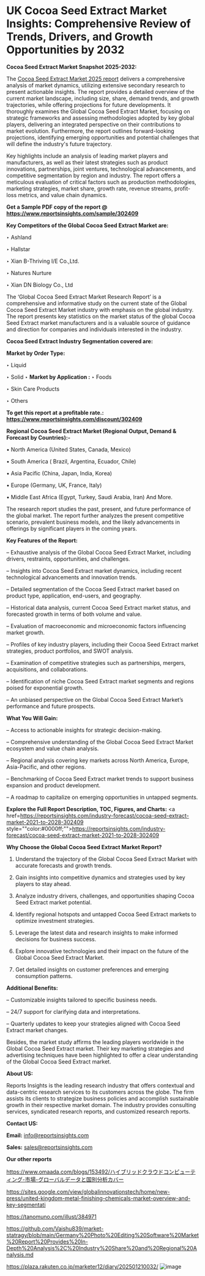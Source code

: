 # UK Cocoa Seed Extract Market Insights: Comprehensive Review of Trends, Drivers, and Growth Opportunities by 2032

<strong>Cocoa Seed Extract Market Snapshot 2025-2032:</strong>

The <a href=https://www.reportsinsights.com/sample/302409>Cocoa Seed Extract Market 2025 report</a> delivers a comprehensive analysis of market dynamics, utilizing extensive secondary research to present actionable insights. The report provides a detailed overview of the current market landscape, including size, share, demand trends, and growth trajectories, while offering projections for future developments. It thoroughly examines the Global Cocoa Seed Extract Market, focusing on strategic frameworks and assessing methodologies adopted by key global players, delivering an integrated perspective on their contributions to market evolution. Furthermore, the report outlines forward-looking projections, identifying emerging opportunities and potential challenges that will define the industry's future trajectory.

Key highlights include an analysis of leading market players and manufacturers, as well as their latest strategies such as product innovations, partnerships, joint ventures, technological advancements, and competitive segmentation by region and industry. The report offers a meticulous evaluation of critical factors such as production methodologies, marketing strategies, market share, growth rate, revenue streams, profit-loss metrics, and value chain dynamics.

<strong>Get a Sample PDF copy of the report @ <a href=https://www.reportsinsights.com/sample/302409 style=color:#0000ff;>https://www.reportsinsights.com/sample/302409</a></strong>

<strong>Key Competitors of the Global Cocoa Seed Extract Market are:</strong>

‣ Ashland

‣ Hallstar

‣ Xian B-Thriving I/E Co.,Ltd.

‣ Natures Nurture

‣ Xian DN Biology Co., Ltd

The ‘Global Cocoa Seed Extract Market Research Report’ is a comprehensive and informative study on the current state of the Global Cocoa Seed Extract Market industry with emphasis on the global industry. The report presents key statistics on the market status of the global Cocoa Seed Extract market manufacturers and is a valuable source of guidance and direction for companies and individuals interested in the industry.

<strong>Cocoa Seed Extract Industry Segmentation covered are:</strong>

<strong>Market by Order Type: </strong>

‣ Liquid

‣ Solid
‣ 
<strong>Market by Application :</strong>
‣ Foods

‣ Skin Care Products

‣ Others

<strong>To get this report at a profitable rate.: <a href=https://www.reportsinsights.com/discount/302409 style=color:#0000ff;>https://www.reportsinsights.com/discount/302409</a></strong>

<strong>Regional Cocoa Seed Extract Market (Regional Output, Demand &amp; Forecast by Countries):-</strong>

• North America (United States, Canada, Mexico)

• South America ( Brazil, Argentina, Ecuador, Chile)

• Asia Pacific (China, Japan, India, Korea)

• Europe (Germany, UK, France, Italy)

• Middle East Africa (Egypt, Turkey, Saudi Arabia, Iran) And More.

The research report studies the past, present, and future performance of the global market. The report further analyzes the present competitive scenario, prevalent business models, and the likely advancements in offerings by significant players in the coming years.

<strong>Key Features of the Report:</strong>

– Exhaustive analysis of the Global Cocoa Seed Extract Market, including drivers, restraints, opportunities, and challenges.

– Insights into Cocoa Seed Extract market dynamics, including recent technological advancements and innovation trends.

– Detailed segmentation of the Cocoa Seed Extract market based on product type, application, end-users, and geography.

– Historical data analysis, current Cocoa Seed Extract market status, and forecasted growth in terms of both volume and value.

– Evaluation of macroeconomic and microeconomic factors influencing market growth.

– Profiles of key industry players, including their Cocoa Seed Extract market strategies, product portfolios, and SWOT analysis.

– Examination of competitive strategies such as partnerships, mergers, acquisitions, and collaborations.

– Identification of niche Cocoa Seed Extract market segments and regions poised for exponential growth.

– An unbiased perspective on the Global Cocoa Seed Extract Market’s performance and future prospects.

<strong>What You Will Gain:</strong>

– Access to actionable insights for strategic decision-making.

– Comprehensive understanding of the Global Cocoa Seed Extract Market ecosystem and value chain analysis.

– Regional analysis covering key markets across North America, Europe, Asia-Pacific, and other regions.

– Benchmarking of Cocoa Seed Extract market trends to support business expansion and product development.

– A roadmap to capitalize on emerging opportunities in untapped segments.

<strong>Explore the Full Report Description, TOC, Figures, and Charts:</strong>
<a href=https://reportsinsights.com/industry-forecast/cocoa-seed-extract-market-2021-to-2028-302409 style=""color:#0000ff;"">https://reportsinsights.com/industry-forecast/cocoa-seed-extract-market-2021-to-2028-302409</a>

<strong>Why Choose the Global Cocoa Seed Extract Market Report?</strong>

1. Understand the trajectory of the Global Cocoa Seed Extract Market with accurate forecasts and growth trends.

2. Gain insights into competitive dynamics and strategies used by key players to stay ahead.

3. Analyze industry drivers, challenges, and opportunities shaping Cocoa Seed Extract market potential.

4. Identify regional hotspots and untapped Cocoa Seed Extract markets to optimize investment strategies.

5. Leverage the latest data and research insights to make informed decisions for business success.

6. Explore innovative technologies and their impact on the future of the Global Cocoa Seed Extract Market.

7. Get detailed insights on customer preferences and emerging consumption patterns.

<strong>Additional Benefits:</strong>

– Customizable insights tailored to specific business needs.

– 24/7 support for clarifying data and interpretations.

– Quarterly updates to keep your strategies aligned with Cocoa Seed Extract market changes.

Besides, the market study affirms the leading players worldwide in the Global Cocoa Seed Extract market. Their key marketing strategies and advertising techniques have been highlighted to offer a clear understanding of the Global Cocoa Seed Extract market.

<strong><strong>About US</strong>:</strong>

Reports Insights is the leading research industry that offers contextual and data-centric research services to its customers across the globe. The firm assists its clients to strategize business policies and accomplish sustainable growth in their respective market domain. The industry provides consulting services, syndicated research reports, and customized research reports.

<strong>Contact US:</strong>

<p class=><b>Email:</b> <a href=mailto:info@reportsinsights.com>info@reportsinsights.com</a></p>
<p class=><b>Sales:</b> <a href=mailto:sales@reportsinsights.com>sales@reportsinsights.com</a></p>

<strong>Our other reports</strong>

<a href=https://www.omaada.com/blogs/153492/ハイブリッドクラウドコンピューティング-市場-グローバルデータと国別分析カバー>https://www.omaada.com/blogs/153492/ハイブリッドクラウドコンピューティング-市場-グローバルデータと国別分析カバー</a>

<a href=https://sites.google.com/view/globalinnovationstech/home/new-press/united-kingdom-metal-finishing-chemicals-market-overview-and-key-segmentati>https://sites.google.com/view/globalinnovationstech/home/new-press/united-kingdom-metal-finishing-chemicals-market-overview-and-key-segmentati</a>

<a href=https://tanomuno.com/illust/384971>https://tanomuno.com/illust/384971</a>

<a href=https://github.com/Vaishu839/market-statragy/blob/main/Germany%20Photo%20Editing%20Software%20Market%20Report%20Provides%20In-Depth%20Analysis%2C%20Industry%20Share%20and%20Regional%20Analysis.md>https://github.com/Vaishu839/market-statragy/blob/main/Germany%20Photo%20Editing%20Software%20Market%20Report%20Provides%20In-Depth%20Analysis%2C%20Industry%20Share%20and%20Regional%20Analysis.md</a>

<a href=https://plaza.rakuten.co.jp/marketer12/diary/202501210032/>https://plaza.rakuten.co.jp/marketer12/diary/202501210032/</a>
![image](https://github.com/user-attachments/assets/ad8ade91-1f36-48cd-8264-5852914e22c8)
